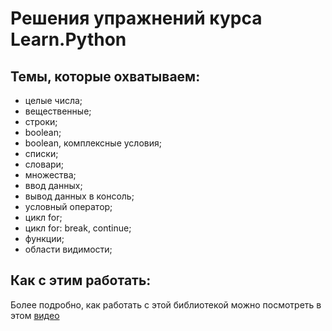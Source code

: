 Решения упражнений курса Learn.Python
==========================================


Темы, которые охватываем:
---------------------------------

- целые числа;
- вещественные;
- строки;
- boolean;
- boolean, комплексные условия;
- списки;
- словари;
- множества;
- ввод данных;
- вывод данных в консоль;
- условный оператор;
- цикл for;
- цикл for: break, continue;
- функции;
- области видимости;


Как с этим работать:
---------------------------------
Более подробно, как работать с этой библиотекой можно посмотреть в этом [видео](https://www.youtube.com/watch?v=vAwyy2CoMAc&feature=youtu.be)
